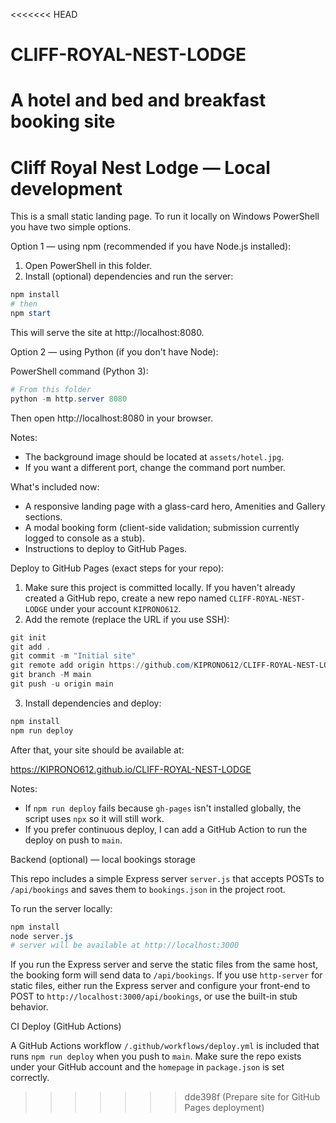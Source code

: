 <<<<<<< HEAD
# CLIFF-ROYAL-NEST-LODGE
A hotel and bed and breakfast booking site
=======
# Cliff Royal Nest Lodge — Local development

This is a small static landing page. To run it locally on Windows PowerShell you have two simple options.

Option 1 — using npm (recommended if you have Node.js installed):

1. Open PowerShell in this folder.
2. Install (optional) dependencies and run the server:

```powershell
npm install
# then
npm start
```

This will serve the site at http://localhost:8080.

Option 2 — using Python (if you don't have Node):

PowerShell command (Python 3):

```powershell
# From this folder
python -m http.server 8080
```

Then open http://localhost:8080 in your browser.

Notes:
- The background image should be located at `assets/hotel.jpg`.
- If you want a different port, change the command port number.

What's included now:
- A responsive landing page with a glass-card hero, Amenities and Gallery sections.
- A modal booking form (client-side validation; submission currently logged to console as a stub).
- Instructions to deploy to GitHub Pages.

Deploy to GitHub Pages (exact steps for your repo):

1. Make sure this project is committed locally. If you haven't already created a GitHub repo, create a new repo named `CLIFF-ROYAL-NEST-LODGE` under your account `KIPRONO612`.
2. Add the remote (replace the URL if you use SSH):

```powershell
git init
git add .
git commit -m "Initial site"
git remote add origin https://github.com/KIPRONO612/CLIFF-ROYAL-NEST-LODGE.git
git branch -M main
git push -u origin main
```

3. Install dependencies and deploy:

```powershell
npm install
npm run deploy
```

After that, your site should be available at:

https://KIPRONO612.github.io/CLIFF-ROYAL-NEST-LODGE

Notes:
- If `npm run deploy` fails because `gh-pages` isn't installed globally, the script uses `npx` so it will still work.
- If you prefer continuous deploy, I can add a GitHub Action to run the deploy on push to `main`.

Backend (optional) — local bookings storage

This repo includes a simple Express server `server.js` that accepts POSTs to `/api/bookings` and saves them to `bookings.json` in the project root.

To run the server locally:

```powershell
npm install
node server.js
# server will be available at http://localhost:3000
```

If you run the Express server and serve the static files from the same host, the booking form will send data to `/api/bookings`. If you use `http-server` for static files, either run the Express server and configure your front-end to POST to `http://localhost:3000/api/bookings`, or use the built-in stub behavior.

CI Deploy (GitHub Actions)

A GitHub Actions workflow `/.github/workflows/deploy.yml` is included that runs `npm run deploy` when you push to `main`. Make sure the repo exists under your GitHub account and the `homepage` in `package.json` is set correctly.

>>>>>>> dde398f (Prepare site for GitHub Pages deployment)
